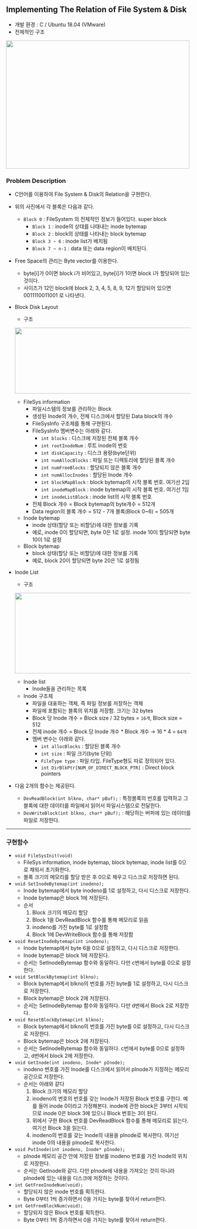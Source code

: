## Implementing The Relation of File System & Disk
* 개발 환경 : C / Ubuntu 18.04 (VMware)
* 전체적인 구조

<kbd><img src = "https://user-images.githubusercontent.com/48857568/133430963-044d3434-3a95-4a66-a58f-1d2bf4bc3c2b.JPG" width="500" height="350"></kbd>

###  Problem Description
* C언어를 이용하여 File System & Disk의 Relation을 구현한다.
* 위의 사진에서 각 블록은 다음과 같다.
  * `Block 0` : FileSystem 의 전체적인 정보가 들어있다. super block
    * `Block 1` : inode의 상태를 나태내는 inode bytemap
    * `Block 2` : block의 상태를 나타내는 block bytemap
    * `Block 3 ~ 6` : inode list가 배치됨
    * `Block 7 ~ n-1` : data 또는 data region이 배치된다.
* Free Space의 관리는 Byte vector를 이용한다.
  * byte[i]가 0이면 block i가 비어있고, byte[i]가 1이면 block i가 할당되어 있는 것이다.
  * 사이즈가 12인 block에 block 2, 3, 4, 5, 8, 9, 12가 할당되어 있으면 0011110011001 로 나타낸다.
* Block Disk Layout
  * 구조
    
  <kbd><img src = "https://user-images.githubusercontent.com/48857568/133432642-ff7ab79f-52d0-4189-9d97-758ab6c3d624.JPG" width="500" height="180"></kbd>
  * FileSys information
    * 파일시스템의 정보를 관리하는 Block
    * 생성된 Inode의 개수, 전체 디스크에서 할당된 Data block의 개수
    * FileSysInfo 구조체를 통해 구현된다.
    * FileSysInfo 멤버변수는 아래와 같다.
      * `int blocks` :  디스크에 저장된 전체 블록 개수
      * `int rootInodeNum` : 루트 inode의 번호
      * `int diskCapacity` : 디스크 용량(byte단위)
      * `int numAllocBlocks` : 파일 또는 디렉토리에 할당된 블록 개수
      * `int numFreeBlocks` : 할당되지 않은 블록 개수
      * `int numAllocInodes` : 할당된 Inode 개수
      * `int blockMapBlock` : block bytemap의 시작 블록 번호. 여기선 2임
      * `int inodeMapBlock` : inode bytemap의 시작 블록 번호. 여기선 1임
      * `int inodeListBlock` : inode list의 시작 블록 번호
    * 전체 Block 개수 = Block bytemap의 byte개수 = 512개
    * Data region의 블록 개수 = 512 - 7개 블록(Block 0~6) = 505개
  * Inode bytemap
    * inode 상태(할당 또는 비할당)에 대한 정보를 기록
    * 예로, inode 0이 할당되면, byte 0은 1로 설정. inode 10이 할당되면 byte 10이 1로 설정
  * Block bytemap
    * block 상태(할당 또는 비할당)에 대한 정보를 기록
    * 예로, block 20이 할당되면 byte 20은 1로 설정됨
* Inode List
  * 구조
    
  <kbd><img src = "https://user-images.githubusercontent.com/48857568/133432192-98e308fe-aec7-4ff0-8c4f-71a778ee92ba.JPG" width="500" height="220"></kbd>
  * Inode list
     * Inode들을 관리하는 목록
  * Inode 구조체
    * 파일을 대표하는 객체, 즉 파일 정보를 저장하는 객체
    * 파일에 포함되는 블록의 위치를 저장함. 크기는 32 bytes
    * Block 당 Inode 개수 = Block size / 32 bytes = `16개`, Block size = 512
    * 전제 inode 개수 = Block 당 Inode 개수 * Block 개수 → 16 * 4 = `64개`
    * 멤버 변수는 아래와 같다.
      * `int allocBlocks` : 할당된 블록 개수
      * `int size` : 파일 크기(byte 단위)
      * `FileType type` : 파일 타입. FileType형도 따로 정의되어 있다.
      * `int DirBlkPtr[NUM_OF_DIRECT_BLOCK_PTR]` : Direct block pointers

* 다음 2개의 함수는 제공된다.
  * `DevReadBlock(int blkno, char* pBuf);` : 특정블록의 번호를 입력하고 그 블록에 대한 데이터를 파일에서 읽어서 파일시스템으로 전달한다.
  * `DevWriteBlock(int blkno, char* pBuf);` : 해당하는 버퍼에 있는 데이터를 파일로 저장한다.

<hr></hr>

###  구현함수
* `void FileSysInit(void)`
  * FileSys information, inode bytemap, block bytemap, inode list를 0으로 채워서 초기화한다.
  * 블록 크기의 메모리를 할당 받은 후 0으로 채우고 디스크로 저장하면 된다.
* `void SetInodeBytemap(int inodeno);`
  * Inode bytemap에서 byte inodeno를 1로 설정하고, 다시 디스크로 저장한다.
  * Inode bytemap은 block 1에 저장된다.
  * 순서
    1. Block 크기의 메모리 할당
    2. Block 1을 DevReadBlock 함수를 통해 메모리로 읽음
    3. inodeno를 가진 byte를 1로 설정함
    4. Block 1에 DevWriteBlock 함수를 통해 저장함
* `void ResetInodeBytemap(int inodeno);`
  * Inode bytemap에서 byte 6을 0으로 설정하고, 다시 디스크로 저장한다.
  * Inode bytemap은 block 1에 저장된다.
  * 순서는 SetInodeBytemap 함수와 동일하다. 다만 c번에서 byte를 0으로 설정한다.
* `void SetBlockBytemap(int blkno);`
  * Block bytemap에서 blkno의 번호를 가진 byte를 1로 설정하고, 다시 디스크로 저장한다.
  * Block bytemap은 block 2에 저장된다.
  * 순서는 SetInodeBytemap 함수와 동일하다. 다만 d번에서 Block 2로 저장한다.
* `void ResetBlockBytemap(int blkno);`
  * Block bytemap에서 blkno의 번호를 가진 byte를 0로 설정하고, 다시 디스크로 저장한다.
  * Block bytemap은 block 2에 저장된다.
  * 순서는 SetInodeBytemap 함수와 동일하다. c번에서 byte를 0으로 설정하고, d번에서 block 2에 저장한다.
* `void GetInode(int inodeno, Inode* pInode);`
  * inodeno 번호를 가진 Inode를 디스크에서 읽어서 pInode가 지정하는 메모리 공간으로 저장한다.
  * 순서는 아래와 같다
    1. Block 크기의 메모리 할당
    2. inodeno의 번호의 번호를 갖는 Inode가 저장된 Block 번호를 구한다. 예를 들어 inode 0이라고 가정해본다. inode에 관한 block은 3부터 시작되므로 inode 0은 block 3에 있으니 Block 번호는 3이 된다.
    3. 위에서 구한 Block 번호를 DevReadBlock 함수를 통해 메모리로 읽는다. 여기선 Block 3을 읽는다.
    4. inodeno의 번호를 갖는 Inode의 내용을 pInode로 복사한다. 여기선 inode 0의 내용을 pInode로 복사한다.
* `void PutInode(int inodeno, Inode* pInode);`
  * pInode 메모리 공간 안에 저장된 정보를 inodeno 번호를 가진 Inode의 위치로 저장한다.
  * 순서는 GetInode와 같다. 다만 pInode에 내용을 가져오는 것이 아니라 pInode에 있는 내용을 디스크에 저장하는 것이다.
* `int GetFreeInodeNum(void);`
  * 할당되지 않은 inode 번호를 획득한다.
  * Byte 0부터 1씩 증가하면서 0을 가지는 byte를 찾아서 return한다.
* `int GetFreeBlockNum(void);`
  * 할당되지 않은 Block 번호를 획득한다.
  * Byte 0부터 1씩 증가하면서 0을 가지는 byte를 찾아서 return한다.
